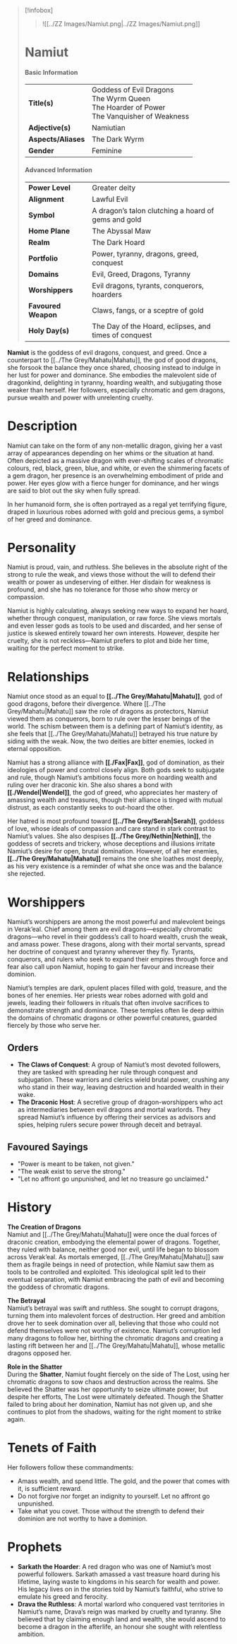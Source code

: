 > [!infobox]
> > ![[../ZZ Images/Namiut.png|../ZZ Images/Namiut.png]]  
> # Namiut
> #### Basic Information
> |  |   |
> |---|---|
> | **Title(s)** | Goddess of Evil Dragons<br>The Wyrm Queen<br>The Hoarder of Power<br>The Vanquisher of Weakness |
> | **Adjective(s)** | Namiutian |
> | **Aspects/Aliases** | The Dark Wyrm |
> | **Gender** | Feminine |
> 
> #### Advanced Information
> |  |  | 
> | --- | --- |
> | **Power Level** | Greater deity |
> | **Alignment** | Lawful Evil |
> | **Symbol** | A dragon’s talon clutching a hoard of gems and gold |
> | **Home Plane** | The Abyssal Maw |
> | **Realm** | The Dark Hoard |
> | **Portfolio** | Power, tyranny, dragons, greed, conquest |
> | **Domains** | Evil, Greed, Dragons, Tyranny |
> | **Worshippers** | Evil dragons, tyrants, conquerors, hoarders |
> | **Favoured Weapon** | Claws, fangs, or a sceptre of gold |
> | **Holy Day(s)** | The Day of the Hoard, eclipses, and times of conquest |

**Namiut** is the goddess of evil dragons, conquest, and greed. Once a counterpart to [[../The Grey/Mahatu|Mahatu]], the god of good dragons, she forsook the balance they once shared, choosing instead to indulge in her lust for power and dominance. She embodies the malevolent side of dragonkind, delighting in tyranny, hoarding wealth, and subjugating those weaker than herself. Her followers, especially chromatic and gem dragons, pursue wealth and power with unrelenting cruelty.

# Description
Namiut can take on the form of any non-metallic dragon, giving her a vast array of appearances depending on her whims or the situation at hand. Often depicted as a massive dragon with ever-shifting scales of chromatic colours, red, black, green, blue, and white, or even the shimmering facets of a gem dragon, her presence is an overwhelming embodiment of pride and power. Her eyes glow with a fierce hunger for dominance, and her wings are said to blot out the sky when fully spread.

In her humanoid form, she is often portrayed as a regal yet terrifying figure, draped in luxurious robes adorned with gold and precious gems, a symbol of her greed and dominance.

# Personality
Namiut is proud, vain, and ruthless. She believes in the absolute right of the strong to rule the weak, and views those without the will to defend their wealth or power as undeserving of either. Her disdain for weakness is profound, and she has no tolerance for those who show mercy or compassion. 

Namiut is highly calculating, always seeking new ways to expand her hoard, whether through conquest, manipulation, or raw force. She views mortals and even lesser gods as tools to be used and discarded, and her sense of justice is skewed entirely toward her own interests. However, despite her cruelty, she is not reckless—Namiut prefers to plot and bide her time, waiting for the perfect moment to strike.

# Relationships
Namiut once stood as an equal to **[[../The Grey/Mahatu|Mahatu]]**, god of good dragons, before their divergence. Where [[../The Grey/Mahatu|Mahatu]] saw the role of dragons as protectors, Namiut viewed them as conquerors, born to rule over the lesser beings of the world. The schism between them is a defining part of Namiut’s identity, as she feels that [[../The Grey/Mahatu|Mahatu]] betrayed his true nature by siding with the weak. Now, the two deities are bitter enemies, locked in eternal opposition.

Namiut has a strong alliance with **[[./Fax|Fax]]**, god of domination, as their ideologies of power and control closely align. Both gods seek to subjugate and rule, though Namiut’s ambitions focus more on hoarding wealth and ruling over her draconic kin. She also shares a bond with **[[./Wendel|Wendel]]**, the god of greed, who appreciates her mastery of amassing wealth and treasures, though their alliance is tinged with mutual distrust, as each constantly seeks to out-hoard the other.

Her hatred is most profound toward **[[../The Grey/Serah|Serah]]**, goddess of love, whose ideals of compassion and care stand in stark contrast to Namiut’s values. She also despises **[[../The Grey/Nethin|Nethin]]**, the goddess of secrets and trickery, whose deceptions and illusions irritate Namiut’s desire for open, brutal domination. However, of all her enemies, **[[../The Grey/Mahatu|Mahatu]]** remains the one she loathes most deeply, as his very existence is a reminder of what she once was and the balance she rejected.

# Worshippers
Namiut’s worshippers are among the most powerful and malevolent beings in Verak’eal. Chief among them are evil dragons—especially chromatic dragons—who revel in their goddess’s call to hoard wealth, crush the weak, and amass power. These dragons, along with their mortal servants, spread her doctrine of conquest and tyranny wherever they fly. Tyrants, conquerors, and rulers who seek to expand their empires through force and fear also call upon Namiut, hoping to gain her favour and increase their dominion.

Namiut’s temples are dark, opulent places filled with gold, treasure, and the bones of her enemies. Her priests wear robes adorned with gold and jewels, leading their followers in rituals that often involve sacrifices to demonstrate strength and dominance. These temples often lie deep within the domains of chromatic dragons or other powerful creatures, guarded fiercely by those who serve her.

## Orders
- **The Claws of Conquest**: A group of Namiut’s most devoted followers, they are tasked with spreading her rule through conquest and subjugation. These warriors and clerics wield brutal power, crushing any who stand in their way, leaving destruction and hoarded wealth in their wake.
- **The Draconic Host**: A secretive group of dragon-worshippers who act as intermediaries between evil dragons and mortal warlords. They spread Namiut’s influence by offering their services as advisors and spies, helping rulers secure power through deceit and betrayal.

## Favoured Sayings
- "Power is meant to be taken, not given."
- "The weak exist to serve the strong."
- "Let no affront go unpunished, and let no treasure go unclaimed."

# History
**The Creation of Dragons**  
Namiut and [[../The Grey/Mahatu|Mahatu]] were once the dual forces of draconic creation, embodying the elemental power of dragons. Together, they ruled with balance, neither good nor evil, until life began to blossom across Verak’eal. As mortals emerged, [[../The Grey/Mahatu|Mahatu]] saw them as fragile beings in need of protection, while Namiut saw them as tools to be controlled and exploited. This ideological split led to their eventual separation, with Namiut embracing the path of evil and becoming the goddess of chromatic dragons.

**The Betrayal**  
Namiut’s betrayal was swift and ruthless. She sought to corrupt dragons, turning them into malevolent forces of destruction. Her greed and ambition drove her to seek domination over all, believing that those who could not defend themselves were not worthy of existence. Namiut’s corruption led many dragons to follow her, birthing the chromatic dragons and creating a lasting rift between her and [[../The Grey/Mahatu|Mahatu]], whose metallic dragons opposed her.

**Role in the Shatter**  
During the **Shatter**, Namiut fought fiercely on the side of The Lost, using her chromatic dragons to sow chaos and destruction across the realms. She believed the Shatter was her opportunity to seize ultimate power, but despite her efforts, The Lost were ultimately defeated. Though the Shatter failed to bring about her domination, Namiut has not given up, and she continues to plot from the shadows, waiting for the right moment to strike again.

# Tenets of Faith
Her followers follow these commandments:
- Amass wealth, and spend little. The gold, and the power that comes with it, is sufficient reward.
- Do not forgive nor forget an indignity to yourself. Let no affront go unpunished.
- Take what you covet. Those without the strength to defend their dominion are not worthy to have a dominion.

# Prophets
- **Sarkath the Hoarder**: A red dragon who was one of Namiut’s most powerful followers. Sarkath amassed a vast treasure hoard during his lifetime, laying waste to kingdoms in his search for wealth and power. His legacy lives on in the stories told by Namiut’s faithful, who strive to emulate his greed and ferocity.
- **Drava the Ruthless**: A mortal warlord who conquered vast territories in Namiut’s name, Drava’s reign was marked by cruelty and tyranny. She believed that by claiming enough land and wealth, she would ascend to become a dragon in the afterlife, an honour she sought with relentless ambition.